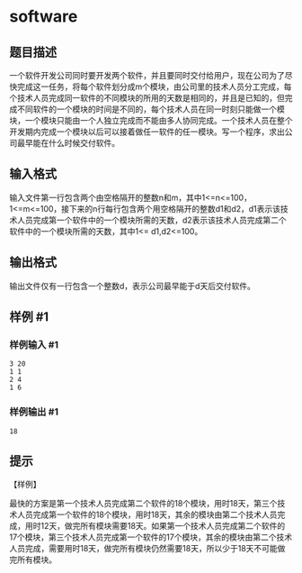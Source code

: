 # software

## 题目描述

一个软件开发公司同时要开发两个软件，并且要同时交付给用户，现在公司为了尽快完成这一任务，将每个软件划分成m个模块，由公司里的技术人员分工完成，每个技术人员完成同一软件的不同模块的所用的天数是相同的，并且是已知的，但完成不同软件的一个模块的时间是不同的，每个技术人员在同一时刻只能做一个模块，一个模块只能由一个人独立完成而不能由多人协同完成。一个技术人员在整个开发期内完成一个模块以后可以接着做任一软件的任一模块。写一个程序，求出公司最早能在什么时候交付软件。


## 输入格式

输入文件第一行包含两个由空格隔开的整数n和m，其中1<=n<=100，1<=m<=100，接下来的n行每行包含两个用空格隔开的整数d1和d2，d1表示该技术人员完成第一个软件中的一个模块所需的天数，d2表示该技术人员完成第二个软件中的一个模块所需的天数，其中1<= d1,d2<=100。


## 输出格式

输出文件仅有一行包含一个整数d，表示公司最早能于d天后交付软件。


## 样例 #1

### 样例输入 #1
```
3 20
1 1
2 4
1 6
```

### 样例输出 #1

```
18
```

## 提示

【样例】

最快的方案是第一个技术人员完成第二个软件的18个模块，用时18天，第三个技术人员完成第一个软件的18个模块，用时18天，其余的模块由第二个技术人员完成，用时12天，做完所有模块需要18天。如果第一个技术人员完成第二个软件的17个模块，第三个技术人员完成第一个软件的17个模块，其余的模块由第二个技术人员完成，需要用时18天，做完所有模块仍然需要18天，所以少于18天不可能做完所有模块。

